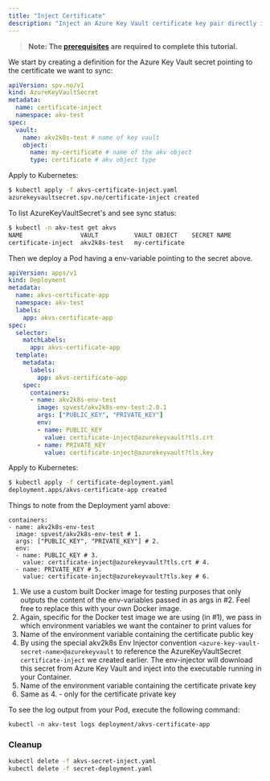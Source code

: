 ```yaml
---
title: "Inject Certificate"
description: "Inject an Azure Key Vault certificate key pair directly into a container application"
---
```


> **Note: The [prerequisites](../prerequisites) are required to complete this tutorial.**

We start by creating a definition for the Azure Key Vault secret pointing to the certificate we want to sync:

```yaml:title=akvs-certificate-inject.yaml
apiVersion: spv.no/v1
kind: AzureKeyVaultSecret
metadata:
  name: certificate-inject 
  namespace: akv-test
spec:
  vault:
    name: akv2k8s-test # name of key vault
    object:
      name: my-certificate # name of the akv object
      type: certificate # akv object type
```

Apply to Kubernetes:

```bash
$ kubectl apply -f akvs-certificate-inject.yaml
azurekeyvaultsecret.spv.no/certificate-inject created
```

To list AzureKeyVaultSecret's and see sync status:

```bash
$ kubectl -n akv-test get akvs
NAME                VAULT          VAULT OBJECT    SECRET NAME         SYNCHED
certificate-inject  akv2k8s-test   my-certificate  
```

Then we deploy a Pod having a env-variable pointing to the secret above.

```yaml:title=certificate-deployment.yaml
apiVersion: apps/v1
kind: Deployment
metadata:
  name: akvs-certificate-app
  namespace: akv-test
  labels:
    app: akvs-certificate-app
spec:
  selector:
    matchLabels:
      app: akvs-certificate-app
  template:
    metadata:
      labels:
        app: akvs-certificate-app
    spec:
      containers:
      - name: akv2k8s-env-test
        image: spvest/akv2k8s-env-test:2.0.1
        args: ["PUBLIC_KEY", "PRIVATE_KEY"]
        env:
        - name: PUBLIC_KEY
          value: certificate-inject@azurekeyvault?tls.crt
        - name: PRIVATE_KEY
          value: certificate-inject@azurekeyvault?tls.key
```

Apply to Kubernetes:

```bash
$ kubectl apply -f certificate-deployment.yaml
deployment.apps/akvs-certificate-app created
```

Things to note from the Deployment yaml above:

```yaml{3,4,6-9}
containers:
- name: akv2k8s-env-test
  image: spvest/akv2k8s-env-test # 1.
  args: ["PUBLIC_KEY", "PRIVATE_KEY"] # 2.
  env:
  - name: PUBLIC_KEY # 3.
    value: certificate-inject@azurekeyvault?tls.crt # 4.
  - name: PRIVATE_KEY # 5.
    value: certificate-inject@azurekeyvault?tls.key # 6.
```

1. We use a custom built Docker image for testing purposes that only outputs the content of the env-variables passed in as args in #2. Feel free to replace this with your own Docker image.
2. Again, specific for the Docker test image we are using (in #1), we pass in which environment variables we want the container to print values for 
3. Name of the environment variable containing the certificate public key
4. By using the special akv2k8s Env Injector convention `<azure-key-vault-secret-name>@azurekeyvault` to reference the AzureKeyVaultSecret `certificate-inject` we created earlier. The env-injector will download this secret from Azure Key Vault and inject into the executable running in your Container.
5. Name of the environment variable containing the certificate private key
6. Same as 4. - only for the certificate private key

To see the log output from your Pod, execute the following command:

```
kubectl -n akv-test logs deployment/akvs-certificate-app
```

### Cleanup

```bash
kubectl delete -f akvs-secret-inject.yaml
kubectl delete -f secret-deployment.yaml
```